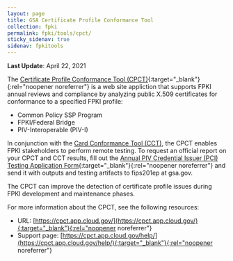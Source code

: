 ```yaml
---
layout: page
title: GSA Certificate Profile Conformance Tool
collection: fpki
permalink: fpki/tools/cpct/
sticky_sidenav: true
sidenav: fpkitools
---
```

**Last Update**: April 22, 2021

The [Certificate Profile Conformance Tool (CPCT)](https://cpct.app.cloud.gov/){:target="_blank"}{:rel="noopener noreferrer"} is a web site appliction that supports FPKI annual reviews and compliance by analyzing public X.509 certificates for conformance to a specified FPKI profile:

- Common Policy SSP Program
- FPKI/Federal Bridge
- PIV-Interoperable (PIV-I)

In conjunction with the [Card Conformance Tool (CCT)](../cct), the CPCT enables FPKI stakeholders to perform remote testing. To request an official report on your CPCT and CCT results, fill out the [Annual PIV Credential Issuer (PCI) Testing Application Form](https://www.idmanagement.gov/docs/fips201ep-pcitestform.pdf){:target="_blank"}{:rel="noopener noreferrer"} and send it with outputs and testing artifacts to fips201ep at gsa.gov.

The CPCT can improve the detection of certificate profile issues during FPKI development and maintenance phases.

For more information about the CPCT, see the following resources:

- URL: [https://cpct.app.cloud.gov/](https://cpct.app.cloud.gov/){:target="_blank"}{:rel="noopener noreferrer"}
- Support page: [https://cpct.app.cloud.gov/help/](https://cpct.app.cloud.gov/help/){:target="_blank"}{:rel="noopener noreferrer"}
